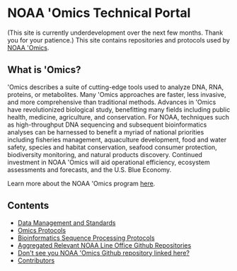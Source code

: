 NOAA 'Omics Technical Portal
===================================

(This site is currently underdevelopment over the next few months. Thank you for your patience.)
This site contains repositories and protocols used by [NOAA 'Omics](https://oceanexplorer.noaa.gov/technology/omics/noaa-omics.html).

## What is 'Omics?
'Omics describes a suite of cutting-edge tools used to analyze DNA, RNA, proteins, or metabolites. Many 'Omics approaches are faster, less invasive, and more comprehensive than traditional methods. Advances in 'Omics have revolutionized biological study, benefitting many fields including public health, medicine, agriculture, and conservation. For NOAA, techniques such as high-throughput DNA sequencing and subsequent bioinformatics analyses can be harnessed to benefit a myriad of national priorities including fisheries management, aquaculture development, food and water safety, species and habitat conservation, seafood consumer protection, biodiversity monitoring, and natural products discovery. Continued investment in NOAA 'Omics will aid operational efficiency, ecosystem assessments and forecasts, and the U.S. Blue Economy. <br>

Learn more about the NOAA 'Omics program [here](https://oceanexplorer.noaa.gov/technology/omics/noaa-omics.html). <br>

Contents
--------
- [Data Management and Standards](https://noaa-omics-technical-portal.readthedocs.io/en/latest/Data-Management-Standards.html)
- [Omics Protocols](https://noaa-omics-technical-portal.readthedocs.io/en/latest/Omics-protocols.html)
- [Bioinformatics Sequence Processing Protocols](https://noaa-omics-technical-portal.readthedocs.io/en/latest/Bioinformatics-sequence-processing-protocols.html)
- [Aggregated Relevant NOAA Line Office Github Repositories](https://noaa-omics-technical-portal.readthedocs.io/en/latest/Aggregated-relevant-NOAA-Line-Office-Github-Repositories.html)
- [Don't see you NOAA 'Omics Github repository linked here?](https://noaa-omics-technical-portal.readthedocs.io/en/latest/missing.html)
- [Contributors](https://noaa-omics-technical-portal.readthedocs.io/en/latest/contributors.html)
